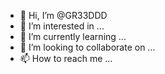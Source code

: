 - 👋 Hi, I’m @GR33DDD
- 👀 I’m interested in ...
- 🌱 I’m currently learning ...
- 💞️ I’m looking to collaborate on ...
- 📫 How to reach me ...

<!---
GR33DDD/GR33DDD is a ✨ special ✨ repository because its `README.md` (this file) appears on your GitHub profile.
You can click the Preview link to take a look at your changes.
--->
